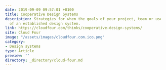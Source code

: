 ```yaml
---
date: 2019-09-09 09:57:01 +0100
title: Cooperative Design Systems
description: Strategies for when the goals of your project, team or users diverge from those
  of an established design system.
link: https://cloudfour.com/thinks/cooperative-design-systems/
site: Cloud Four
image: "/assets/images/cloudfour.com.ico.png"
category:
- Design systems
type: Article
preview: ''
directory: _directory/cloud-four.md
---
```

